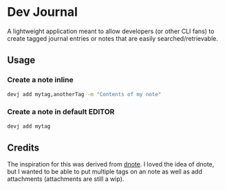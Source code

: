 # Dev Journal

A lightweight application meant to allow developers (or other CLI fans) to
create tagged journal entries or notes that are easily searched/retrievable.

## Usage

### Create a note inline

~~~Bash
devj add mytag,anotherTag -m "Contents of my note"
~~~

### Create a note in default EDITOR

~~~Bash
devj add mytag 
~~~

## Credits

The inspiration for this was derived from [dnote](https://github.com/dnote/dnote).
I loved the idea of dnote, but I wanted to be able to put multiple tags on an note
as well as add attachments (attachments are still a wip).